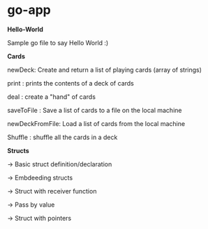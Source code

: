 # go-app

**Hello-World**

Sample go file to say Hello World :)

**Cards**

newDeck: Create and return a list of playing cards (array of strings)

print : prints the contents of a deck of cards

deal : create a "hand" of cards

saveToFile : Save a list of cards to a file on the local machine

newDeckFromFile: Load a list of cards from the local machine

Shuffle : shuffle all the cards in a deck

**Structs**

-> Basic struct definition/declaration

-> Embdeeding structs

-> Struct with receiver function

-> Pass by value

-> Struct with pointers
